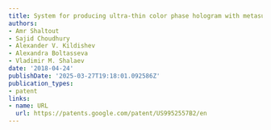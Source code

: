 ```yaml
---
title: System for producing ultra-thin color phase hologram with metasurfaces
authors:
- Amr Shaltout
- Sajid Choudhury
- Alexander V. Kildishev
- Alexandra Boltasseva
- Vladimir M. Shalaev
date: '2018-04-24'
publishDate: '2025-03-27T19:18:01.092586Z'
publication_types:
- patent
links:
- name: URL
  url: https://patents.google.com/patent/US9952557B2/en
---
```

